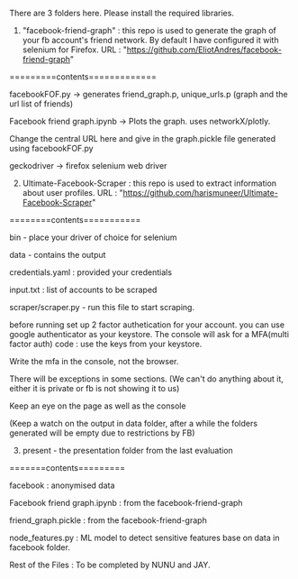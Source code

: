 There are 3 folders here.
Please install the required libraries.

1. "facebook-friend-graph" : this repo is used to generate the graph of your fb account's friend network. By default I have configured it with selenium for Firefox.
URL : "https://github.com/EliotAndres/facebook-friend-graph"

=========contents=============

facebookFOF.py -> generates friend_graph.p, unique_urls.p (graph and the url list of friends)

Facebook friend graph.ipynb -> Plots the graph. uses networkX/plotly.

Change the central URL here and give in the graph.pickle file generated using facebookFOF.py

geckodriver -> firefox selenium web driver

2. Ultimate-Facebook-Scraper : this repo is used to extract information about user profiles.
URL : "https://github.com/harismuneer/Ultimate-Facebook-Scraper"

========contents===========

bin - place your driver of choice for selenium

data - contains the output

credentials.yaml : provided your credentials

input.txt : list of accounts to be scraped

scraper/scraper.py - run this file to start scraping.

before running set up 2 factor authetication for your account. you can use google authenticator as your keystore.
The console will ask for a MFA(multi factor auth) code : use the keys from your keystore.

Write the mfa in the console, not the browser.

There will be exceptions in some sections. (We can't do anything about it, either it is private or fb is not showing it to us)

Keep an eye on the page as well as the console

(Keep a watch on the output in data folder, after a while the folders generated will be empty due to restrictions by FB)

3. present - the presentation folder from the last evaluation

=======contents=========

facebook : anonymised data

Facebook friend graph.ipynb : from the facebook-friend-graph

friend_graph.pickle : from the facebook-friend-graph

node_features.py : ML model to detect sensitive features base on data in facebook folder.

Rest of the Files : To be completed by NUNU and JAY.

